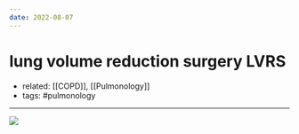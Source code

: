 ```yaml
---
date: 2022-08-07
---
```


# lung volume reduction surgery LVRS

- related: [[COPD]], [[Pulmonology]]
- tags: #pulmonology
---

![](https://photos.thisispiggy.com/file/wikiFiles/20220807172018.png)
